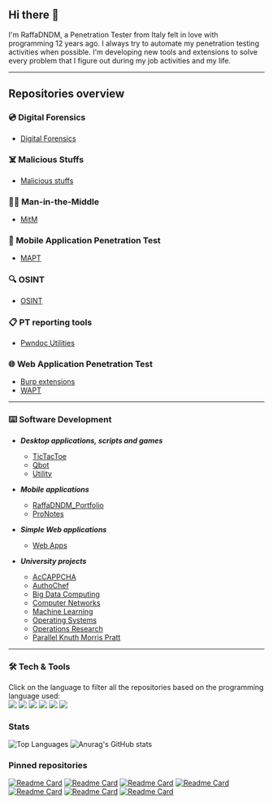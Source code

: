 ## Hi there 👋

I'm RaffaDNDM, a Penetration Tester from Italy felt in love with programming 12 years ago. I always try to automate my penetration testing activities when possible.
I'm developing new tools and extensions to solve every problem that I figure out during my job activities and my life.

---

## Repositories overview
### 💿 Digital Forensics
- [Digital Forensics](https://github.com/RaffaDNDM/Digital-Forensics)

### ☠️ Malicious Stuffs
- [Malicious stuffs](https://github.com/RaffaDNDM/Malicious-Stuffs)

### 👨‍💻 Man-in-the-Middle
- [MitM](https://github.com/RaffaDNDM/MitM)

### 📱 Mobile Application Penetration Test
- [MAPT](https://github.com/RaffaDNDM/MAPT)

### 🔍 OSINT
- [OSINT](https://github.com/RaffaDNDM/OSINT)

### 📋 PT reporting tools
- [Pwndoc Utilities](https://github.com/RaffaDNDM/Pwndoc-Utilities)

### 🌐 Web Application Penetration Test
- [Burp extensions](https://github.com/RaffaDNDM/Burp-extensions)
- [WAPT](https://github.com/RaffaDNDM/WAPT)

---

### ⌨️ Software Development
- _**Desktop applications, scripts and games**_
  - [TicTacToe](https://github.com/RaffaDNDM/TicTacToe)
  - [Qbot](https://github.com/RaffaDNDM/Qbot)
  - [Utility](https://github.com/RaffaDNDM/Utility)

- _**Mobile applications**_
  - [RaffaDNDM_Portfolio](https://github.com/RaffaDNDM/RaffaDNDM_Portfolio)
  - [ProNotes](https://github.com/RaffaDNDM/ProNotes)

- _**Simple Web applications**_
  - [Web Apps](https://github.com/RaffaDNDM/Web-Apps)

- _**University projects**_
  - [AcCAPPCHA](https://github.com/RaffaDNDM/AcCAPPCHA)
  - [AuthoChef](https://github.com/RaffaDNDM/AutoChef)
  - [Big Data Computing](https://github.com/RaffaDNDM/Big-Data-Computing)
  - [Computer Networks](https://github.com/RaffaDNDM/Computer-Networks)
  - [Machine Learning](https://github.com/RaffaDNDM/Machine-Learning)
  - [Operating Systems](https://github.com/RaffaDNDM/Operating-Systems)
  - [Operations Research](https://github.com/RaffaDNDM/Operations-Research-2)
  - [Parallel Knuth Morris Pratt](https://github.com/RaffaDNDM/Parallel-Knuth-Morris-Pratt)

---

### 🛠️ Tech & Tools
Click on the language to filter all the repositories based on the programming language used:<br>
[<img src="https://img.shields.io/badge/c-%2300599C.svg?style=for-the-badge&logo=c&logoColor=white" />](https://github.com/search?q=owner%3ARaffaDNDM+language%3AC+&type=repository)
[<img src="https://img.shields.io/badge/c++-%2300599C.svg?style=for-the-badge&logo=c%2B%2B&logoColor=white" />](https://github.com/search?q=owner%3ARaffaDNDM+Computer&type=repositories)
[<img src="https://img.shields.io/badge/Java-ED8B00?style=for-the-badge&logo=openjdk&logoColor=white" />](https://github.com/search?q=owner%3ARaffaDNDM+language%3AJava+&type=repository)
[<img src="https://img.shields.io/badge/python-3670A0?style=for-the-badge&logo=python&logoColor=ffdd54" />](https://github.com/search?q=owner%3ARaffaDNDM+language%3APython+&type=repository)
[<img src="https://img.shields.io/badge/javascript-%23323330.svg?style=for-the-badge&logo=javascript&logoColor=%23F7DF1E" />](https://github.com/search?q=owner%3ARaffaDNDM+language%3AJavascript+&type=repositories)
[<img src="https://img.shields.io/badge/PHP-777BB4?logo=php&logoColor=white&style=for-the-badge" />](https://github.com/search?q=owner%3ARaffaDNDM+language%3APHP+&type=repositories)

### Stats
![Top Languages](https://github-readme-stats.vercel.app/api/top-langs/?username=RaffaDNDM&hide_border=true&hide=html,yara,makefile,jupyter%20notebook&&layout=donut)
![Anurag's GitHub stats](https://github-readme-stats.vercel.app/api?username=RaffaDNDM&hide_border=true&rank_icon=percentile&include_all_commits=true)

### Pinned repositories
[![Readme Card](https://github-readme-stats.vercel.app/api/pin/?username=RaffaDNDM&repo=Digital-Forensics)](https://github.com/RaffaDNDM/Digital-Forensics)
[![Readme Card](https://github-readme-stats.vercel.app/api/pin/?username=RaffaDNDM&repo=MAPT)](https://github.com/RaffaDNDM/MAPT)
[![Readme Card](https://github-readme-stats.vercel.app/api/pin/?username=RaffaDNDM&repo=Malicious-Stuffs)](https://github.com/RaffaDNDM/Malicious-Stuffs)
[![Readme Card](https://github-readme-stats.vercel.app/api/pin/?username=RaffaDNDM&repo=MitM)](https://github.com/RaffaDNDM/MitM)
[![Readme Card](https://github-readme-stats.vercel.app/api/pin/?username=RaffaDNDM&repo=OSINT)](https://github.com/RaffaDNDM/OSINT)
[![Readme Card](https://github-readme-stats.vercel.app/api/pin/?username=RaffaDNDM&repo=Burp-extensions)](https://github.com/RaffaDNDM/Burp-extensions)
[![Readme Card](https://github-readme-stats.vercel.app/api/pin/?username=RaffaDNDM&repo=WAPT)](https://github.com/RaffaDNDM/WAPT)
